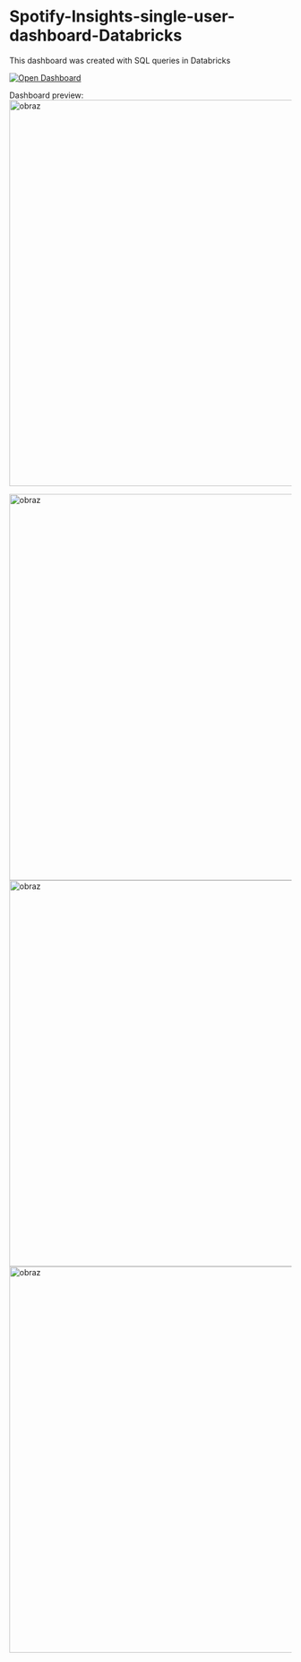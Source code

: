 # Spotify-Insights-single-user-dashboard-Databricks
This dashboard was created with SQL queries in Databricks



[![Open Dashboard](https://img.shields.io/badge/Open-Dashboard-blue?style=for-the-badge&logo=github)](https://vlcjv.github.io/Spotify-Insights-single-user-dashboard-Databricks/)




Dashboard preview:
<img width="1641" height="689" alt="obraz" src="https://github.com/user-attachments/assets/25b81238-df5b-4a79-a531-17ac80ae53fc" />

<img width="1641" height="689" alt="obraz" src="https://github.com/user-attachments/assets/fdc0f6aa-d6a7-4791-90a2-3b70bd5b3fbd" />


<img width="1641" height="689" alt="obraz" src="https://github.com/user-attachments/assets/631463f1-15eb-492f-8a55-3a6500c1d7bf" />


<img width="1641" height="689" alt="obraz" src="https://github.com/user-attachments/assets/b905eb73-def1-480e-a516-332e9e27bb03" />

